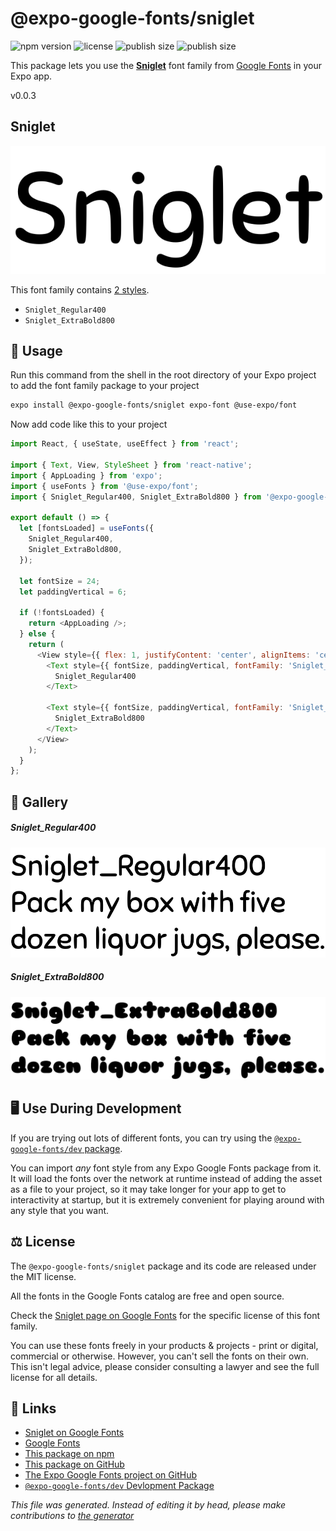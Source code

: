 # @expo-google-fonts/sniglet

![npm version](https://flat.badgen.net/npm/v/@expo-google-fonts/sniglet)
![license](https://flat.badgen.net/github/license/expo/google-fonts)
![publish size](https://flat.badgen.net/packagephobia/install/@expo-google-fonts/sniglet)
![publish size](https://flat.badgen.net/packagephobia/publish/@expo-google-fonts/sniglet)

This package lets you use the [**Sniglet**](https://fonts.google.com/specimen/Sniglet) font family from [Google Fonts](https://fonts.google.com/) in your Expo app.

v0.0.3

## Sniglet

![Sniglet](./font-family.png)

This font family contains [2 styles](#gallery).

- `Sniglet_Regular400`
- `Sniglet_ExtraBold800`

## 🔡 Usage

Run this command from the shell in the root directory of your Expo project to add the font family package to your project
```sh
expo install @expo-google-fonts/sniglet expo-font @use-expo/font
```

Now add code like this to your project
```js
import React, { useState, useEffect } from 'react';

import { Text, View, StyleSheet } from 'react-native';
import { AppLoading } from 'expo';
import { useFonts } from '@use-expo/font';
import { Sniglet_Regular400, Sniglet_ExtraBold800 } from '@expo-google-fonts/sniglet';

export default () => {
  let [fontsLoaded] = useFonts({
    Sniglet_Regular400,
    Sniglet_ExtraBold800,
  });

  let fontSize = 24;
  let paddingVertical = 6;

  if (!fontsLoaded) {
    return <AppLoading />;
  } else {
    return (
      <View style={{ flex: 1, justifyContent: 'center', alignItems: 'center' }}>
        <Text style={{ fontSize, paddingVertical, fontFamily: 'Sniglet_Regular400' }}>
          Sniglet_Regular400
        </Text>

        <Text style={{ fontSize, paddingVertical, fontFamily: 'Sniglet_ExtraBold800' }}>
          Sniglet_ExtraBold800
        </Text>
      </View>
    );
  }
};

```

## 📖 Gallery

##### Sniglet_Regular400
![Sniglet_Regular400](./106613b6566b3b9a696c095879b31e220c39d60c508dae033b5f3680aaa48732.ttf.png)

##### Sniglet_ExtraBold800
![Sniglet_ExtraBold800](./439b0ab4a7a1d2a1328cc8eb52d10167325643f9c15a187d3d7650cdd15cf896.ttf.png)


## 🖥️ Use During Development

If you are trying out lots of different fonts, you can try using the [`@expo-google-fonts/dev` package](https://github.com/expo/google-fonts/tree/master/font-packages/dev#readme).

You can import *any* font style from any Expo Google Fonts package from it. It will load the fonts
over the network at runtime instead of adding the asset as a file to your project, so it may take longer
for your app to get to interactivity at startup, but it is extremely convenient
for playing around with any style that you want.

## ⚖️ License

The `@expo-google-fonts/sniglet` package and its code are released under the MIT license.

All the fonts in the Google Fonts catalog are free and open source.

Check the [Sniglet page on Google Fonts](https://fonts.google.com/specimen/Sniglet) for the specific license of this font family.

You can use these fonts freely in your products & projects - print or digital, commercial or otherwise. However, you can't sell the fonts on their own. This isn't legal advice, please consider consulting a lawyer and see the full license for all details.

## 🔗 Links

- [Sniglet on Google Fonts](https://fonts.google.com/specimen/Sniglet)
- [Google Fonts](https://fonts.google.com/)
- [This package on npm](https://www.npmjs.com/package/@expo-google-fonts/sniglet)
- [This package on GitHub](https://github.com/expo/google-fonts/tree/master/font-packages/sniglet)
- [The Expo Google Fonts project on GitHub](https://github.com/expo/google-fonts)
- [`@expo-google-fonts/dev` Devlopment Package](https://github.com/expo/google-fonts/tree/master/font-packages/dev)


*This file was generated. Instead of editing it by head, please make contributions to [the generator](https://github.com/expo/google-fonts/tree/master/packages/generator)*
